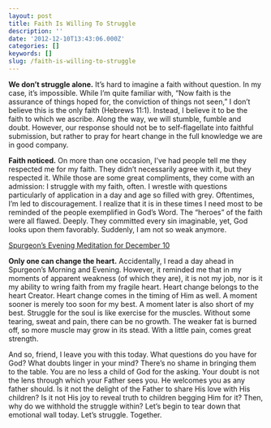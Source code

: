 ```yaml
---
layout: post
title: Faith Is Willing To Struggle
description: ''
date: '2012-12-10T13:43:06.000Z'
categories: []
keywords: []
slug: /faith-is-willing-to-struggle
---
```


**We don’t struggle alone.** It’s hard to imagine a faith without question. In my case, it’s impossible. While I’m quite familiar with, “Now faith is the assurance of things hoped for, the conviction of things not seen,” I don’t believe this is the only faith (Hebrews 11:1). Instead, I believe it to be the faith to which we ascribe. Along the way, we will stumble, fumble and doubt. However, our response should not be to self-flagellate into faithful submission, but rather to pray for heart change in the full knowledge we are in good company.

**Faith noticed.** On more than one occasion, I’ve had people tell me they respected me for my faith. They didn’t necessarily agree with it, but they respected it. While those are some great compliments, they come with an admission: I struggle with my faith, often. I wrestle with questions particularly of application in a day and age so filled with grey. Oftentimes, I’m led to discouragement. I realize that it is in these times I need most to be reminded of the people exemplified in God’s Word. The “heroes” of the faith were all flawed. Deeply. They committed every sin imaginable, yet, God looks upon them favorably. Suddenly, I am not so weak anymore.

[Spurgeon’s Evening Meditation for December 10](http://www.biblegateway.com/devotionals/morning-and-evening/2012/12/10)

**Only one can change the heart.** Accidentally, I read a day ahead in Spurgeon’s Morning and Evening. However, it reminded me that in my moments of apparent weakness (of which they are), it is not my job, nor is it my ability to wring faith from my fragile heart. Heart change belongs to the heart Creator. Heart change comes in the timing of Him as well. A moment sooner is merely too soon for my best. A moment later is also short of my best. Struggle for the soul is like exercise for the muscles. Without some tearing, sweat and pain, there can be no growth. The weaker fat is burned off, so more muscle may grow in its stead. With a little pain, comes great strength.

And so, friend, I leave you with this today. What questions do you have for God? What doubts linger in your mind? There’s no shame in bringing them to the table. You are no less a child of God for the asking. Your doubt is not the lens through which your Father sees you. He welcomes you as any father should. Is it not the delight of the Father to share His love with His children? Is it not His joy to reveal truth to children begging Him for it? Then, why do we withhold the struggle within? Let’s begin to tear down that emotional wall today. Let’s struggle. Together.